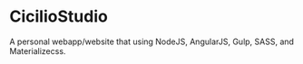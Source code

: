 # CicilioStudio

A personal webapp/website that using NodeJS, AngularJS, Gulp, SASS, and Materializecss.
